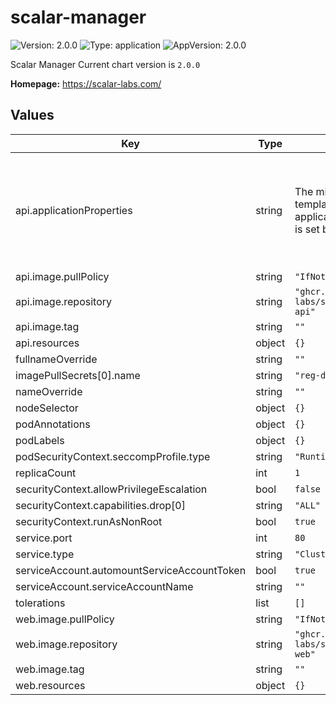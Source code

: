 # scalar-manager

![Version: 2.0.0](https://img.shields.io/badge/Version-2.0.0-informational?style=flat-square)  ![Type: application](https://img.shields.io/badge/Type-application-informational?style=flat-square)  ![AppVersion: 2.0.0](https://img.shields.io/badge/AppVersion-2.0.0-informational?style=flat-square)

Scalar Manager
Current chart version is `2.0.0`

**Homepage:** <https://scalar-labs.com/>

## Values

| Key | Type | Default | Description |
|-----|------|---------|-------------|
| api.applicationProperties | string | The minimum template of application.properties is set by default. | The application.properties for Scalar Manager. If you want to customize application.properties, you can override this value with your application.properties. |
| api.image.pullPolicy | string | `"IfNotPresent"` |  |
| api.image.repository | string | `"ghcr.io/scalar-labs/scalar-manager-api"` |  |
| api.image.tag | string | `""` |  |
| api.resources | object | `{}` |  |
| fullnameOverride | string | `""` |  |
| imagePullSecrets[0].name | string | `"reg-docker-secrets"` |  |
| nameOverride | string | `""` |  |
| nodeSelector | object | `{}` |  |
| podAnnotations | object | `{}` |  |
| podLabels | object | `{}` |  |
| podSecurityContext.seccompProfile.type | string | `"RuntimeDefault"` |  |
| replicaCount | int | `1` |  |
| securityContext.allowPrivilegeEscalation | bool | `false` |  |
| securityContext.capabilities.drop[0] | string | `"ALL"` |  |
| securityContext.runAsNonRoot | bool | `true` |  |
| service.port | int | `80` |  |
| service.type | string | `"ClusterIP"` |  |
| serviceAccount.automountServiceAccountToken | bool | `true` |  |
| serviceAccount.serviceAccountName | string | `""` |  |
| tolerations | list | `[]` |  |
| web.image.pullPolicy | string | `"IfNotPresent"` |  |
| web.image.repository | string | `"ghcr.io/scalar-labs/scalar-manager-web"` |  |
| web.image.tag | string | `""` |  |
| web.resources | object | `{}` |  |
